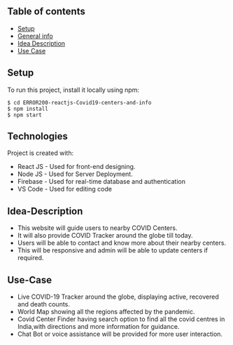 ## Table of contents
* [Setup](#setup)
* [General info](#general-info)
* [Idea Description](#Idea-Description)
* [Use Case](#Use-Case)


## Setup
To run this project, install it locally using npm:

```
$ cd ERROR200-reactjs-Covid19-centers-and-info
$ npm install
$ npm start
```
## Technologies
Project is created with:
* React JS - Used for front-end designing.
* Node JS - Used for Server Deployment.
* Firebase - Used for real-time database and authentication
* VS Code - Used for editing code 

## Idea-Description
* This website will guide users to nearby COVID Centers.
* It will also provide COVID Tracker around the globe till today.
* Users will be able to contact and know more about their nearby centers.
* This will be responsive and admin will be able to update centers if required.

## Use-Case
* Live COVID-19 Tracker around the globe, displaying active, recovered and death counts.
* World Map showing all the regions affected by the pandemic.
* Covid Center Finder having search option to find all the covid centres in India,with directions and more information for guidance.
* Chat Bot or voice assistance will be provided for more user interaction.
